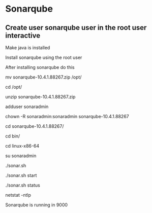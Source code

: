 # Sonarqube
## Create user sonarqube user in the root user interactive 
Make java is installed

Install sonarqube using the root user

After installing sonarqube do this 

mv sonarqube-10.4.1.88267.zip /opt/

cd /opt/

unzip sonarqube-10.4.1.88267.zip

adduser sonaradmin

chown -R sonaradmin:sonaradmin sonarqube-10.4.1.88267

cd sonarqube-10.4.1.88267/

cd bin/    

cd linux-x86-64

su sonaradmin

./sonar.sh

./sonar.sh start

./sonar.sh status

netstat -ntlp 

Sonarqube is running in 9000

